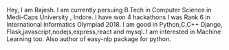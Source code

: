 Hey, I am Rajesh.
I am currently persuing B.Tech in Computer Science in Medi-Caps University , Indore.
I have won 4 hackathons
I was Rank 6 in International Informatics Olympiad 2018.
I am good in Python,C,C++ Django, Flask,javascript,nodejs,express,react and mysql.
I am interested in Machine Learning too.
Also author of easy-nlp package for python.